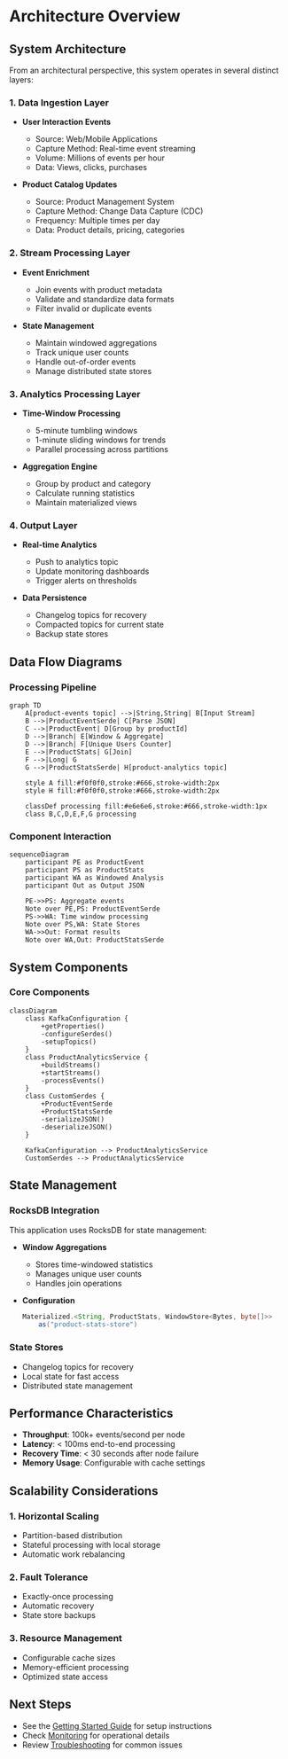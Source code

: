 # Architecture Overview

## System Architecture

From an architectural perspective, this system operates in several distinct layers:

### 1. Data Ingestion Layer
- **User Interaction Events**
  - Source: Web/Mobile Applications
  - Capture Method: Real-time event streaming
  - Volume: Millions of events per hour
  - Data: Views, clicks, purchases

- **Product Catalog Updates**
  - Source: Product Management System
  - Capture Method: Change Data Capture (CDC)
  - Frequency: Multiple times per day
  - Data: Product details, pricing, categories

### 2. Stream Processing Layer
- **Event Enrichment**
  - Join events with product metadata
  - Validate and standardize data formats
  - Filter invalid or duplicate events

- **State Management**
  - Maintain windowed aggregations
  - Track unique user counts
  - Handle out-of-order events
  - Manage distributed state stores

### 3. Analytics Processing Layer
- **Time-Window Processing**
  - 5-minute tumbling windows
  - 1-minute sliding windows for trends
  - Parallel processing across partitions

- **Aggregation Engine**
  - Group by product and category
  - Calculate running statistics
  - Maintain materialized views

### 4. Output Layer
- **Real-time Analytics**
  - Push to analytics topic
  - Update monitoring dashboards
  - Trigger alerts on thresholds

- **Data Persistence**
  - Changelog topics for recovery
  - Compacted topics for current state
  - Backup state stores

## Data Flow Diagrams

### Processing Pipeline
```mermaid
graph TD
    A[product-events topic] -->|String,String| B[Input Stream]
    B -->|ProductEventSerde| C[Parse JSON]
    C -->|ProductEvent| D[Group by productId]
    D -->|Branch| E[Window & Aggregate]
    D -->|Branch| F[Unique Users Counter]
    E -->|ProductStats| G[Join]
    F -->|Long| G
    G -->|ProductStatsSerde| H[product-analytics topic]
    
    style A fill:#f0f0f0,stroke:#666,stroke-width:2px
    style H fill:#f0f0f0,stroke:#666,stroke-width:2px
    
    classDef processing fill:#e6e6e6,stroke:#666,stroke-width:1px
    class B,C,D,E,F,G processing
```

### Component Interaction
```mermaid
sequenceDiagram
    participant PE as ProductEvent
    participant PS as ProductStats
    participant WA as Windowed Analysis
    participant Out as Output JSON

    PE->>PS: Aggregate events
    Note over PE,PS: ProductEventSerde
    PS->>WA: Time window processing
    Note over PS,WA: State Stores
    WA->>Out: Format results
    Note over WA,Out: ProductStatsSerde
```

## System Components

### Core Components
```mermaid
classDiagram
    class KafkaConfiguration {
        +getProperties()
        -configureSerdes()
        -setupTopics()
    }
    class ProductAnalyticsService {
        +buildStreams()
        +startStreams()
        -processEvents()
    }
    class CustomSerdes {
        +ProductEventSerde
        +ProductStatsSerde
        -serializeJSON()
        -deserializeJSON()
    }
    
    KafkaConfiguration --> ProductAnalyticsService
    CustomSerdes --> ProductAnalyticsService
```

## State Management

### RocksDB Integration
This application uses RocksDB for state management:

- **Window Aggregations**
  - Stores time-windowed statistics
  - Manages unique user counts
  - Handles join operations

- **Configuration**
  ```java
  Materialized.<String, ProductStats, WindowStore<Bytes, byte[]>>
      as("product-stats-store")
  ```

### State Stores
- Changelog topics for recovery
- Local state for fast access
- Distributed state management

## Performance Characteristics

- **Throughput**: 100k+ events/second per node
- **Latency**: < 100ms end-to-end processing
- **Recovery Time**: < 30 seconds after node failure
- **Memory Usage**: Configurable with cache settings

## Scalability Considerations

### 1. Horizontal Scaling
- Partition-based distribution
- Stateful processing with local storage
- Automatic work rebalancing

### 2. Fault Tolerance
- Exactly-once processing
- Automatic recovery
- State store backups

### 3. Resource Management
- Configurable cache sizes
- Memory-efficient processing
- Optimized state access

## Next Steps

- See the [Getting Started Guide](getting-started.md) for setup instructions
- Check [Monitoring](monitoring.md) for operational details
- Review [Troubleshooting](troubleshooting.md) for common issues 